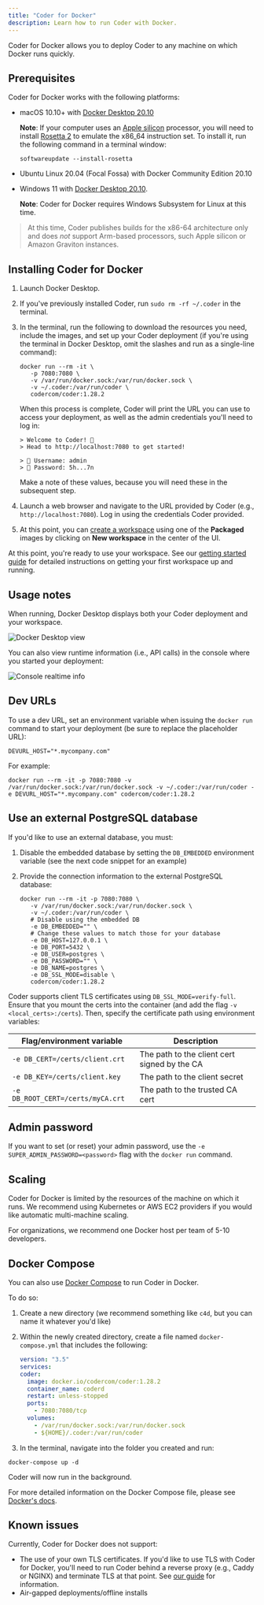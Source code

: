 ```yaml
---
title: "Coder for Docker"
description: Learn how to run Coder with Docker.
---
```


Coder for Docker allows you to deploy Coder to any machine on which Docker runs
quickly.

## Prerequisites

Coder for Docker works with the following platforms:

- macOS 10.10+ with
  [Docker Desktop 20.10](https://www.docker.com/products/docker-desktop)

  **Note**: If your computer uses an [Apple silicon] processor, you will need to
  install [Rosetta 2] to emulate the x86_64 instruction set. To install it, run
  the following command in a terminal window:

  ```console
  softwareupdate --install-rosetta
  ```

- Ubuntu Linux 20.04 (Focal Fossa) with Docker Community Edition 20.10
- Windows 11 with
  [Docker Desktop 20.10](https://www.docker.com/products/docker-desktop).

  **Note**: Coder for Docker requires Windows Subsystem for Linux at this time.

[apple silicon]: https://en.wikipedia.org/wiki/Apple_silicon
[rosetta 2]: https://support.apple.com/en-us/HT211861

> At this time, Coder publishes builds for the x86-64 architecture only and does
> _not_ support Arm-based processors, such Apple silicon or Amazon Graviton
> instances.

## Installing Coder for Docker

1. Launch Docker Desktop.

1. If you've previously installed Coder, run `sudo rm -rf ~/.coder` in the
   terminal.

1. In the terminal, run the following to download the resources you need,
   include the images, and set up your Coder deployment (if you're using the
   terminal in Docker Desktop, omit the slashes and run as a single-line
   command):

   ```console
   docker run --rm -it \
      -p 7080:7080 \
      -v /var/run/docker.sock:/var/run/docker.sock \
      -v ~/.coder:/var/run/coder \
      codercom/coder:1.28.2
   ```

   When this process is complete, Coder will print the URL you can use to access
   your deployment, as well as the admin credentials you'll need to log in:

   ```console
   > Welcome to Coder! 👋
   > Head to http://localhost:7080 to get started!

   > 🙋 Username: admin
   > 🔑 Password: 5h...7n
   ```

   Make a note of these values, because you will need these in the subsequent
   step.

1. Launch a web browser and navigate to the URL provided by Coder (e.g.,
   `http://localhost:7080`). Log in using the credentials Coder provided.

1. At this point, you can [create a workspace](../workspaces/create.md) using
   one of the **Packaged** images by clicking on **New workspace** in the center
   of the UI.

At this point, you're ready to use your workspace. See our
[getting started guide](../getting-started/docker.md) for detailed instructions
on getting your first workspace up and running.

## Usage notes

When running, Docker Desktop displays both your Coder deployment and your
workspace.

![Docker Desktop view](../assets/setup/docker-desktop.png)

You can also view runtime information (i.e., API calls) in the console where you
started your deployment:

![Console realtime info](../assets/setup/coder-for-docker-console.png)

## Dev URLs

To use a dev URL, set an environment variable when issuing the `docker run`
command to start your deployment (be sure to replace the placeholder URL):

```console
DEVURL_HOST="*.mycompany.com"
```

For example:

```console
docker run --rm -it -p 7080:7080 -v /var/run/docker.sock:/var/run/docker.sock -v ~/.coder:/var/run/coder -e DEVURL_HOST="*.mycompany.com" codercom/coder:1.28.2
```

## Use an external PostgreSQL database

If you'd like to use an external database, you must:

1. Disable the embedded database by setting the `DB_EMBEDDED` environment
   variable (see the next code snippet for an example)
1. Provide the connection information to the external PostgreSQL database:

   ```console
   docker run --rm -it -p 7080:7080 \
      -v /var/run/docker.sock:/var/run/docker.sock \
      -v ~/.coder:/var/run/coder \
      # Disable using the embedded DB
      -e DB_EMBEDDED="" \
      # Change these values to match those for your database
      -e DB_HOST=127.0.0.1 \
      -e DB_PORT=5432 \
      -e DB_USER=postgres \
      -e DB_PASSWORD="" \
      -e DB_NAME=postgres \
      -e DB_SSL_MODE=disable \
      codercom/coder:1.28.2
   ```

Coder supports client TLS certificates using `DB_SSL_MODE=verify-full`. Ensure
that you mount the certs into the container (and add the flag
`-v <local_certs>:/certs`). Then, specify the certificate path using environment
variables:

<!-- markdownlint-disable -->

| **Flag/environment variable**     | **Description**                              |
| --------------------------------- | -------------------------------------------- |
| `-e DB_CERT=/certs/client.crt`    | The path to the client cert signed by the CA |
| `-e DB_KEY=/certs/client.key`     | The path to the client secret                |
| `-e DB_ROOT_CERT=/certs/myCA.crt` | The path to the trusted CA cert              |

<!-- markdownlint-enable -->

## Admin password

If you want to set (or reset) your admin password, use the
`-e SUPER_ADMIN_PASSWORD=<password>` flag with the `docker run` command.

## Scaling

Coder for Docker is limited by the resources of the machine on which it runs. We
recommend using Kubernetes or AWS EC2 providers if you would like automatic
multi-machine scaling.

For organizations, we recommend one Docker host per team of 5-10 developers.

## Docker Compose

You can also use [Docker Compose](https://docs.docker.com/compose/) to run Coder
in Docker.

To do so:

1. Create a new directory (we recommend something like `c4d`, but you can name
   it whatever you'd like)
1. Within the newly created directory, create a file named `docker-compose.yml`
   that includes the following:

   ```yaml
   version: "3.5"
   services:
   coder:
     image: docker.io/codercom/coder:1.28.2
     container_name: coderd
     restart: unless-stopped
     ports:
       - 7080:7080/tcp
     volumes:
       - /var/run/docker.sock:/var/run/docker.sock
       - ${HOME}/.coder:/var/run/coder
   ```

1. In the terminal, navigate into the folder you created and run:

```console
docker-compose up -d
```

Coder will now run in the background.

For more detailed information on the Docker Compose file, please see
[Docker's docs](https://docs.docker.com/compose/compose-file/compose-file-v3/).

## Known issues

Currently, Coder for Docker does not support:

- The use of your own TLS certificates. If you'd like to use TLS with Coder for
  Docker, you'll need to run Coder behind a reverse proxy (e.g., Caddy or NGINX)
  and terminate TLS at that point. See
  [our guide](../guides/tls-certificates/docker-tls.md) for information.
- Air-gapped deployments/offline installs
